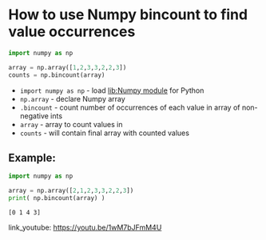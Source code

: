 # How to use Numpy bincount to find value occurrences

```python
import numpy as np

array = np.array([1,2,3,3,2,2,3])
counts = np.bincount(array)
```

- `import numpy as np` - load [lib:Numpy module](/python-numpy/how-to-install-python-numpy-lib) for Python
- `np.array` - declare Numpy array
- `.bincount` - count number of occurrences of each value in array of non-negative ints
- `array` - array to count values in
- `counts` - will contain final array with counted values

## Example: 
```python
import numpy as np

array = np.array([2,1,2,3,3,2,2,3])
print( np.bincount(array) )
```
```
[0 1 4 3]

```

link_youtube: https://youtu.be/1wM7bJFmM4U
